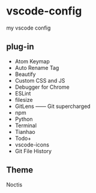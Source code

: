 # vscode-config

my vscode config

## plug-in

+ Atom Keymap
+ Auto Rename Tag
+ Beautify
+ Custom CSS and JS
+ Debugger for Chrome
+ ESLint
+ filesize
+ GitLens —— Git supercharged
+ npm
+ Python
+ Terminal
+ Tianhao
+ Todo+
+ vscode-icons
+ Git File History

## Theme

Noctis
